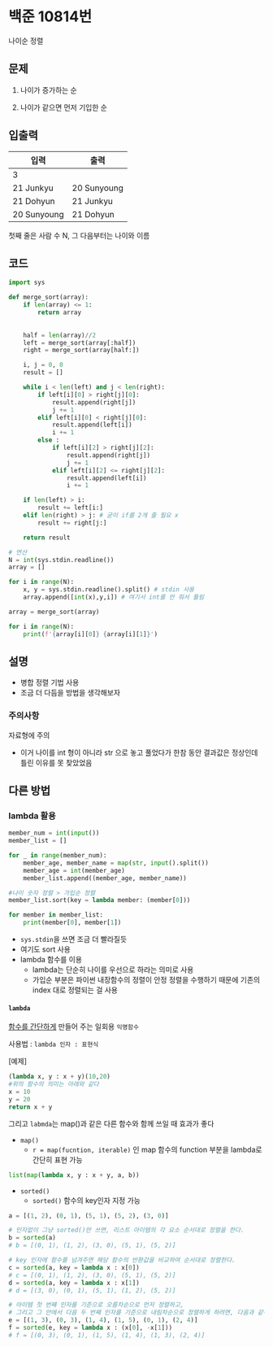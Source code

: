 # 백준 10814번

나이순 정렬

## 문제

1) 나이가 증가하는 순

2) 나이가 같으면 먼저 기입한 순



## 입출력

| 입력        | 출력        |
| ----------- | ----------- |
| 3           |             |
| 21 Junkyu   | 20 Sunyoung |
| 21 Dohyun   | 21 Junkyu   |
| 20 Sunyoung | 21 Dohyun   |

첫째 줄은 사람 수 N, 그 다음부터는 나이와 이름



## 코드

```python
import sys

def merge_sort(array):
    if len(array) <= 1:
        return array
    
    
    half = len(array)//2
    left = merge_sort(array[:half])
    right = merge_sort(array[half:])

    i, j = 0, 0
    result = []

    while i < len(left) and j < len(right):
        if left[i][0] > right[j][0]:
            result.append(right[j])
            j += 1
        elif left[i][0] < right[j][0]:
            result.append(left[i])
            i += 1
        else :
            if left[i][2] > right[j][2]:
                result.append(right[j])
                j += 1
            elif left[i][2] <= right[j][2]:
                result.append(left[i])
                i += 1

    if len(left) > i:
        result += left[i:]
    elif len(right) > j: # 굳이 if를 2개 줄 필요 x
        result += right[j:]

    return result

# 연산
N = int(sys.stdin.readline())
array = []

for i in range(N):
    x, y = sys.stdin.readline().split() # stdin 사용
    array.append([int(x),y,i]) # 여기서 int를 안 줘서 틀림

array = merge_sort(array)    

for i in range(N):    
    print(f'{array[i][0]} {array[i][1]}')
```



## 설명

- 병합 정렬 기법 사용
- 조금 더 다듬을 방법을 생각해보자



### 주의사항

자료형에 주의

- 이거 나이를 int 형이 아니라 str 으로 놓고 풀었다가 한참 동안 결과값은 정상인데 틀린 이유를 못 찾았었음



## 다른 방법

### lambda 활용

```python
member_num = int(input())
member_list = []

for _ in range(member_num):
    member_age, member_name = map(str, input().split())
    member_age = int(member_age)
    member_list.append((member_age, member_name))

#나이 숫자 정렬 > 가입순 정렬
member_list.sort(key = lambda member: (member[0]))

for member in member_list:
    print(member[0], member[1])

```

- `sys.stdin`을 쓰면 조금 더 빨라질듯
- 여기도 sort 사용
- lambda 함수를 이용
  - lambda는 단순히 나이를 우선으로 하라는 의미로 사용
  - 가입순 부분은 파이썬 내장함수의 정렬이 안정 정렬을 수행하기 때문에 기존의 index 대로 정렬되는 걸 사용


#### `lambda`

<u>함수를 간단하게</u> 만들어 주는 일회용 `익명함수`

사용법 : `lambda 인자 : 표현식`

[예제]

```python
(lambda x, y : x + y)(10,20)
#위의 함수의 의미는 아래와 같다
x = 10
y = 20
return x + y
```

그리고 `labmda`는 map()과 같은 다른 함수와 함께 쓰일 때 효과가 좋다

- `map()`
  - `r = map(fucntion, iterable)` 인 map 함수의 function 부분을 lambda로 간단히 표현 가능

```python
list(map(lambda x, y : x + y, a, b))
```

- `sorted()`
  - `sorted()` 함수의 key인자 지정 가능

```python
a = [(1, 2), (0, 1), (5, 1), (5, 2), (3, 0)]

# 인자없이 그냥 sorted()만 쓰면, 리스트 아이템의 각 요소 순서대로 정렬을 한다.
b = sorted(a)
# b = [(0, 1), (1, 2), (3, 0), (5, 1), (5, 2)]

# key 인자에 함수를 넘겨주면 해당 함수의 반환값을 비교하여 순서대로 정렬한다.
c = sorted(a, key = lambda x : x[0])
# c = [(0, 1), (1, 2), (3, 0), (5, 1), (5, 2)]
d = sorted(a, key = lambda x : x[1])
# d = [(3, 0), (0, 1), (5, 1), (1, 2), (5, 2)]

# 아이템 첫 번째 인자를 기준으로 오름차순으로 먼저 정렬하고,
# 그리고 그 안에서 다음 두 번째 인자를 기준으로 내림차순으로 정렬하게 하려면, 다음과 같이 할 수 있다.
e = [(1, 3), (0, 3), (1, 4), (1, 5), (0, 1), (2, 4)]
f = sorted(e, key = lambda x : (x[0], -x[1]))
# f = [(0, 3), (0, 1), (1, 5), (1, 4), (1, 3), (2, 4)]
```

